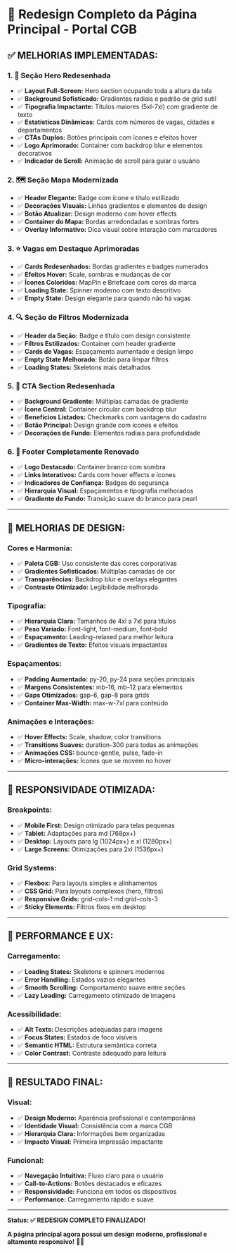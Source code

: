 # 🎨 Redesign Completo da Página Principal - Portal CGB

## ✅ **MELHORIAS IMPLEMENTADAS:**

### **1. 🚀 Seção Hero Redesenhada**
- ✅ **Layout Full-Screen:** Hero section ocupando toda a altura da tela
- ✅ **Background Sofisticado:** Gradientes radiais e padrão de grid sutil
- ✅ **Tipografia Impactante:** Títulos maiores (5xl-7xl) com gradiente de texto
- ✅ **Estatísticas Dinâmicas:** Cards com números de vagas, cidades e departamentos
- ✅ **CTAs Duplos:** Botões principais com ícones e efeitos hover
- ✅ **Logo Aprimorado:** Container com backdrop blur e elementos decorativos
- ✅ **Indicador de Scroll:** Animação de scroll para guiar o usuário

### **2. 🗺️ Seção Mapa Modernizada**
- ✅ **Header Elegante:** Badge com ícone e título estilizado
- ✅ **Decorações Visuais:** Linhas gradientes e elementos de design
- ✅ **Botão Atualizar:** Design moderno com hover effects
- ✅ **Container do Mapa:** Bordas arredondadas e sombras fortes
- ✅ **Overlay Informativo:** Dica visual sobre interação com marcadores

### **3. ⭐ Vagas em Destaque Aprimoradas**
- ✅ **Cards Redesenhados:** Bordas gradientes e badges numerados
- ✅ **Efeitos Hover:** Scale, sombras e mudanças de cor
- ✅ **Ícones Coloridos:** MapPin e Briefcase com cores da marca
- ✅ **Loading State:** Spinner moderno com texto descritivo
- ✅ **Empty State:** Design elegante para quando não há vagas

### **4. 🔍 Seção de Filtros Modernizada**
- ✅ **Header da Seção:** Badge e título com design consistente
- ✅ **Filtros Estilizados:** Container com header gradiente
- ✅ **Cards de Vagas:** Espaçamento aumentado e design limpo
- ✅ **Empty State Melhorado:** Botão para limpar filtros
- ✅ **Loading States:** Skeletons mais detalhados

### **5. 🎯 CTA Section Redesenhada**
- ✅ **Background Gradiente:** Múltiplas camadas de gradiente
- ✅ **Ícone Central:** Container circular com backdrop blur
- ✅ **Benefícios Listados:** Checkmarks com vantagens do cadastro
- ✅ **Botão Principal:** Design grande com ícones e efeitos
- ✅ **Decorações de Fundo:** Elementos radiais para profundidade

### **6. 🦶 Footer Completamente Renovado**
- ✅ **Logo Destacado:** Container branco com sombra
- ✅ **Links Interativos:** Cards com hover effects e ícones
- ✅ **Indicadores de Confiança:** Badges de segurança
- ✅ **Hierarquia Visual:** Espaçamentos e tipografia melhorados
- ✅ **Gradiente de Fundo:** Transição suave do branco para pearl

---

## 🎨 **MELHORIAS DE DESIGN:**

### **Cores e Harmonia:**
- ✅ **Paleta CGB:** Uso consistente das cores corporativas
- ✅ **Gradientes Sofisticados:** Múltiplas camadas de cor
- ✅ **Transparências:** Backdrop blur e overlays elegantes
- ✅ **Contraste Otimizado:** Legibilidade melhorada

### **Tipografia:**
- ✅ **Hierarquia Clara:** Tamanhos de 4xl a 7xl para títulos
- ✅ **Peso Variado:** Font-light, font-medium, font-bold
- ✅ **Espaçamento:** Leading-relaxed para melhor leitura
- ✅ **Gradientes de Texto:** Efeitos visuais impactantes

### **Espaçamentos:**
- ✅ **Padding Aumentado:** py-20, py-24 para seções principais
- ✅ **Margens Consistentes:** mb-16, mb-12 para elementos
- ✅ **Gaps Otimizados:** gap-6, gap-8 para grids
- ✅ **Container Max-Width:** max-w-7xl para conteúdo

### **Animações e Interações:**
- ✅ **Hover Effects:** Scale, shadow, color transitions
- ✅ **Transitions Suaves:** duration-300 para todas as animações
- ✅ **Animações CSS:** bounce-gentle, pulse, fade-in
- ✅ **Micro-interações:** Ícones que se movem no hover

---

## 📱 **RESPONSIVIDADE OTIMIZADA:**

### **Breakpoints:**
- ✅ **Mobile First:** Design otimizado para telas pequenas
- ✅ **Tablet:** Adaptações para md (768px+)
- ✅ **Desktop:** Layouts para lg (1024px+) e xl (1280px+)
- ✅ **Large Screens:** Otimizações para 2xl (1536px+)

### **Grid Systems:**
- ✅ **Flexbox:** Para layouts simples e alinhamentos
- ✅ **CSS Grid:** Para layouts complexos (hero, filtros)
- ✅ **Responsive Grids:** grid-cols-1 md:grid-cols-3
- ✅ **Sticky Elements:** Filtros fixos em desktop

---

## 🚀 **PERFORMANCE E UX:**

### **Carregamento:**
- ✅ **Loading States:** Skeletons e spinners modernos
- ✅ **Error Handling:** Estados vazios elegantes
- ✅ **Smooth Scrolling:** Comportamento suave entre seções
- ✅ **Lazy Loading:** Carregamento otimizado de imagens

### **Acessibilidade:**
- ✅ **Alt Texts:** Descrições adequadas para imagens
- ✅ **Focus States:** Estados de foco visíveis
- ✅ **Semantic HTML:** Estrutura semântica correta
- ✅ **Color Contrast:** Contraste adequado para leitura

---

## 🎯 **RESULTADO FINAL:**

### **Visual:**
- ✅ **Design Moderno:** Aparência profissional e contemporânea
- ✅ **Identidade Visual:** Consistência com a marca CGB
- ✅ **Hierarquia Clara:** Informações bem organizadas
- ✅ **Impacto Visual:** Primeira impressão impactante

### **Funcional:**
- ✅ **Navegação Intuitiva:** Fluxo claro para o usuário
- ✅ **Call-to-Actions:** Botões destacados e eficazes
- ✅ **Responsividade:** Funciona em todos os dispositivos
- ✅ **Performance:** Carregamento rápido e suave

---

**Status: ✅ REDESIGN COMPLETO FINALIZADO!**

**A página principal agora possui um design moderno, profissional e altamente responsivo!** 🎨✨
